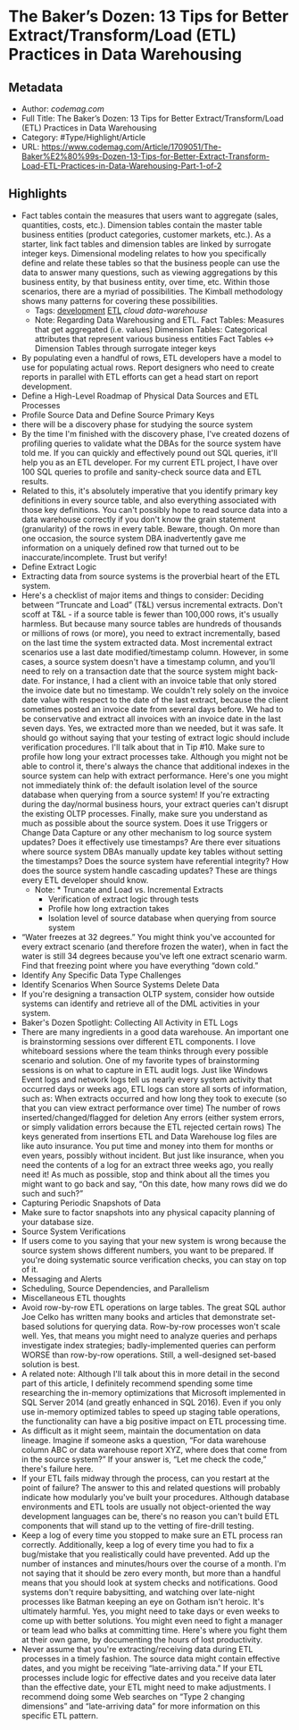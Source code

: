 # The Baker’s Dozen: 13 Tips for Better Extract/Transform/Load (ETL) Practices in Data Warehousing

## Metadata

* Author: *codemag.com*
* Full Title: The Baker’s Dozen: 13 Tips for Better Extract/Transform/Load (ETL) Practices in Data Warehousing
* Category: #Type/Highlight/Article
* URL: https://www.codemag.com/Article/1709051/The-Baker%E2%80%99s-Dozen-13-Tips-for-Better-Extract-Transform-Load-ETL-Practices-in-Data-Warehousing-Part-1-of-2

## Highlights

* Fact tables contain the measures that users want to aggregate (sales, quantities, costs, etc.).
  Dimension tables contain the master table business entities (product categories, customer markets, etc.).
  As a starter, link fact tables and dimension tables are linked by surrogate integer keys.
  Dimensional modeling relates to how you specifically define and relate these tables so that the business people can use the data to answer many questions, such as viewing aggregations by this business entity, by that business entity, over time, etc. Within those scenarios, there are a myriad of possibilities. The Kimball methodology shows many patterns for covering these possibilities.
  * Tags: [development](../../../../2-Areas/MOCs/Development.md) [ETL](../../../../0-Slipbox/ETL.md) *cloud* *data-warehouse* 
  * Note: Regarding Data Warehousing and ETL.
    Fact Tables: Measures that get aggregated (i.e. values)
    Dimension Tables: Categorical attributes that represent various business entities
    Fact Tables \<-> Dimension Tables through surrogate integer keys
* By populating even a handful of rows, ETL developers have a model to use for populating actual rows. Report designers who need to create reports in parallel with ETL efforts can get a head start on report development.
* Define a High-Level Roadmap of Physical Data Sources and ETL Processes
* Profile Source Data and Define Source Primary Keys
* there will be a discovery phase for studying the source system
* By the time I'm finished with the discovery phase, I've created dozens of profiling queries to validate what the DBAs for the source system have told me. If you can quickly and effectively pound out SQL queries, it'll help you as an ETL developer. For my current ETL project, I have over 100 SQL queries to profile and sanity-check source data and ETL results.
* Related to this, it's absolutely imperative that you identify primary key definitions in every source table, and also everything associated with those key definitions. You can't possibly hope to read source data into a data warehouse correctly if you don't know the grain statement (granularity) of the rows in every table. Beware, though. On more than one occasion, the source system DBA inadvertently gave me information on a uniquely defined row that turned out to be inaccurate/incomplete. Trust but verify!
* Define Extract Logic
* Extracting data from source systems is the proverbial heart of the ETL system.
* Here's a checklist of major items and things to consider:
  Deciding between “Truncate and Load” (T&L) versus incremental extracts. Don't scoff at T&L - if a source table is fewer than 100,000 rows, it's usually harmless. But because many source tables are hundreds of thousands or millions of rows (or more), you need to extract incrementally, based on the last time the system extracted data.
  Most incremental extract scenarios use a last date modified/timestamp column. However, in some cases, a source system doesn't have a timestamp column, and you'll need to rely on a transaction date that the source system might back-date. For instance, I had a client with an invoice table that only stored the invoice date but no timestamp. We couldn't rely solely on the invoice date value with respect to the date of the last extract, because the client sometimes posted an invoice date from several days before. We had to be conservative and extract all invoices with an invoice date in the last seven days. Yes, we extracted more than we needed, but it was safe.
  It should go without saying that your testing of extract logic should include verification procedures. I'll talk about that in Tip #10.
  Make sure to profile how long your extract processes take. Although you might not be able to control it, there's always the chance that additional indexes in the source system can help with extract performance.
  Here's one you might not immediately think of: the default isolation level of the source database when querying from a source system! If you're extracting during the day/normal business hours, your extract queries can't disrupt the existing OLTP processes.
  Finally, make sure you understand as much as possible about the source system. Does it use Triggers or Change Data Capture or any other mechanism to log source system updates? Does it effectively use timestamps? Are there ever situations where source system DBAs manually update key tables without setting the timestamps? Does the source system have referential integrity? How does the source system handle cascading updates? These are things every ETL developer should know.
  * Note: * Truncate and Load vs. Incremental Extracts
    * Verification of extract logic through tests
    * Profile how long extraction takes
    * Isolation level of source database when querying from source system
* “Water freezes at 32 degrees.” You might think you've accounted for every extract scenario (and therefore frozen the water), when in fact the water is still 34 degrees because you've left one extract scenario warm. Find that freezing point where you have everything “down cold.”
* Identify Any Specific Data Type Challenges
* Identify Scenarios When Source Systems Delete Data
* If you're designing a transaction OLTP system, consider how outside systems can identify and retrieve all of the DML activities in your system.
* Baker's Dozen Spotlight: Collecting All Activity in ETL Logs
* There are many ingredients in a good data warehouse. An important one is brainstorming sessions over different ETL components. I love whiteboard sessions where the team thinks through every possible scenario and solution. One of my favorite types of brainstorming sessions is on what to capture in ETL audit logs. Just like Windows Event logs and network logs tell us nearly every system activity that occurred days or weeks ago, ETL logs can store all sorts of information, such as:
  When extracts occurred and how long they took to execute (so that you can view extract performance over time)
  The number of rows inserted/changed/flagged for deletion
  Any errors (either system errors, or simply validation errors because the ETL rejected certain rows)
  The keys generated from insertions
  ETL and Data Warehouse log files are like auto insurance. You put time and money into them for months or even years, possibly without incident. But just like insurance, when you need the contents of a log for an extract three weeks ago, you really need it!
  As much as possible, stop and think about all the times you might want to go back and say, “On this date, how many rows did we do such and such?”
* Capturing Periodic Snapshots of Data
* Make sure to factor snapshots into any physical capacity planning of your database size.
* Source System Verifications
* If users come to you saying that your new system is wrong because the source system shows different numbers, you want to be prepared. If you're doing systematic source verification checks, you can stay on top of it.
* Messaging and Alerts
* Scheduling, Source Dependencies, and Parallelism
* Miscellaneous ETL thoughts
* Avoid row-by-row ETL operations on large tables. The great SQL author Joe Celko has written many books and articles that demonstrate set-based solutions for querying data. Row-by-row processes won't scale well. Yes, that means you might need to analyze queries and perhaps investigate index strategies; badly-implemented queries can perform WORSE than row-by-row operations. Still, a well-designed set-based solution is best.
* A related note: Although I'll talk about this in more detail in the second part of this article, I definitely recommend spending some time researching the in-memory optimizations that Microsoft implemented in SQL Server 2014 (and greatly enhanced in SQL 2016). Even if you only use in-memory optimized tables to speed up staging table operations, the functionality can have a big positive impact on ETL processing time.
* As difficult as it might seem, maintain the documentation on data lineage. Imagine if someone asks a question, “For data warehouse column ABC or data warehouse report XYZ, where does that come from in the source system?” If your answer is, “Let me check the code,” there's failure here.
* If your ETL fails midway through the process, can you restart at the point of failure? The answer to this and related questions will probably indicate how modularly you've built your procedures. Although database environments and ETL tools are usually not object-oriented the way development languages can be, there's no reason you can't build ETL components that will stand up to the vetting of fire-drill testing.
* Keep a log of every time you stopped to make sure an ETL process ran correctly. Additionally, keep a log of every time you had to fix a bug/mistake that you realistically could have prevented. Add up the number of instances and minutes/hours over the course of a month. I'm not saying that it should be zero every month, but more than a handful means that you should look at system checks and notifications. Good systems don't require babysitting, and watching over late-night processes like Batman keeping an eye on Gotham isn't heroic. It's ultimately harmful. Yes, you might need to take days or even weeks to come up with better solutions. You might even need to fight a manager or team lead who balks at committing time. Here's where you fight them at their own game, by documenting the hours of lost productivity.
* Never assume that you're extracting/receiving data during ETL processes in a timely fashion. The source data might contain effective dates, and you might be receiving “late-arriving data.” If your ETL processes include logic for effective dates and you receive data later than the effective date, your ETL might need to make adjustments. I recommend doing some Web searches on “Type 2 changing dimensions” and “late-arriving data” for more information on this specific ETL pattern.
